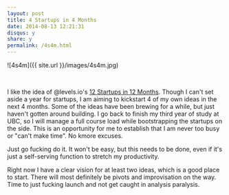```yaml
---
layout: post
title: 4 Startups in 4 Months
date: 2014-08-13 12:21:31
disqus: y
share: y
permalink: /4s4m.html
---
```



![4s4m]({{ site.url }}/images/4s4m.jpg)

<br>

I like the idea of @levels.io's [12 Startups in 12 Months](https://levels.io/12-startups-12-months/). Though I can't set aside a year for startups, I am aiming to kickstart 4 of my own ideas in the next 4 months. Some of the ideas have been brewing for a while, but  just haven't gotten around building. I go back to finish my third year of study at UBC, so I will manage a full course load while bootstrapping the startups on the side. This is an opportunity for me to establish that I am never too busy or "can't make time". No kmore excuses. 

Just go fucking do it. It won't be easy, but this needs to be done, even if it's just a self-serving function to stretch my productivity. 

Right now I have a clear vision for at least two ideas, which is a good place to start. There will most definitely be pivots and improvisation on the way. Time to just fucking launch and not get caught in analysis paralysis.